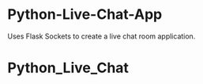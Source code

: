 # Python-Live-Chat-App
Uses Flask Sockets to create a live chat room application.
# Python_Live_Chat
